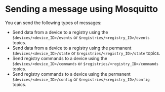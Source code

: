 # Sending a message using Mosquitto

You can send the following types of messages:

- Send data from a device to a registry using the `$devices/<device_ID>/events` or `$registries/<registry_ID>/events` topics.
- Send data from a device to a registry using the permanent `$devices/<device_ID>/state` or `$registries/<registry_ID>/state` topics.
- Send registry commands to a device using the `$devices/<device_ID>/commands` or `$registries/<registry_ID>/commands` topics.
- Send registry commands to a device using the permanent `$devices/<device_ID>/config` or `$registries/<registry_ID>/config` topics.
